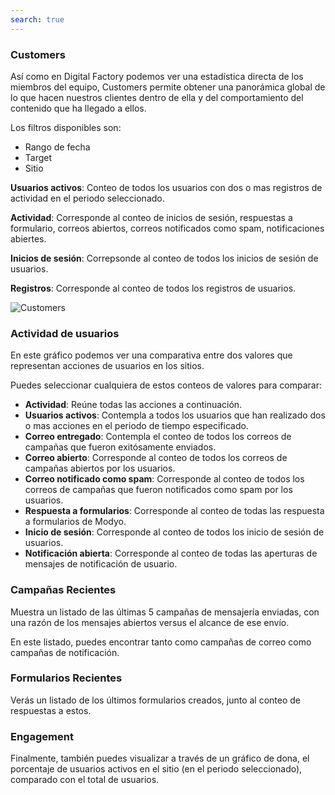 ```yaml
---
search: true
---
```


### Customers

Así como en Digital Factory podemos ver una estadística directa de los miembros del equipo, Customers permite obtener una panorámica global de lo que hacen nuestros clientes dentro de ella y del comportamiento del contenido que ha llegado a ellos.

Los filtros disponibles son:

- Rango de fecha
- Target
- Sitio

**Usuarios activos**: Conteo de todos los usuarios con dos o mas registros de actividad en el periodo seleccionado.

**Actividad**: Corresponde al conteo de inicios de sesión, respuestas a formulario, correos abiertos, correos notificados como spam, notificaciones abiertes.

**Inicios de sesión**: Correpsonde al conteo de todos los inicios de sesión de usuarios.

**Registros**: Corresponde al conteo de todos los registros de usuarios.

![Customers](/assets/img/platform/customers.png)

### Actividad de usuarios

En este gráfico podemos ver una comparativa entre dos valores que representan acciones de usuarios en los sitios.

Puedes seleccionar cualquiera de estos conteos de valores para comparar:

- **Actividad**: Reúne todas las acciones a continuación.
- **Usuarios activos**: Contempla a todos los usuarios que han realizado dos o mas acciones en el periodo de tiempo especificado.
- **Correo entregado**: Contempla el conteo de todos los correos de campañas que fueron exitósamente enviados.
- **Correo abierto**: Corresponde al conteo de todos los correos de campañas abiertos por los usuarios.
- **Correo notificado como spam**: Corresponde al conteo de todos los correos de campañas que fueron notificados como spam por los usuarios.
- **Respuesta a formularios**: Corresponde al conteo de todas las respuesta a formularios de Modyo.
- **Inicio de sesión**: Corresponde al conteo de todos los inicio de sesión de usuarios.
- **Notificación abierta**: Corresponde al conteo de todas las aperturas de mensajes de notificación de usuario.

### Campañas Recientes

Muestra un listado de las últimas 5 campañas de mensajería enviadas, con una razón de los mensajes abiertos versus el alcance de ese envío.

En este listado, puedes encontrar tanto como campañas de correo como campañas de notificación.

### Formularios Recientes

Verás un listado de los últimos formularios creados, junto al conteo de respuestas a estos.

### Engagement

Finalmente, también puedes visualizar a través de un gráfico de dona, el porcentaje de usuarios activos en el sitio (en el periodo seleccionado), comparado con el total de usuarios.
